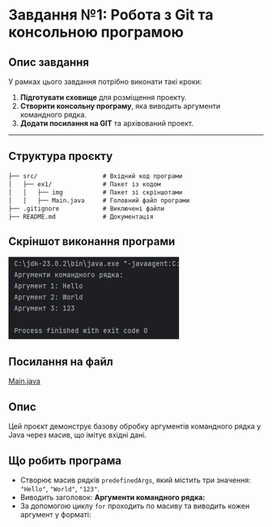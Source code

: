 # Завдання №1: Робота з Git та консольною програмою

## Опис завдання

У рамках цього завдання потрібно виконати такі кроки:

1. **Підготувати сховище** для розміщення проекту.
2. **Створити консольну програму**, яка виводить аргументи командного рядка.
3. **Додати посилання на GIT** та архівований проект.

---

## Структура проєкту

```plaintext
├── src/                  # Вхідний код програми
│   ├── ex1/              # Пакет із кодом
│   │   ├── img           # Пакет зі скріншотами
│   │   ├── Main.java     # Головний файл програми
├── .gitignore            # Виключені файли
├── README.md             # Документація
```

## Скріншот виконання програми
![img.png](img/img.png)

## Посилання на файл

[Main.java](Main.java)

## Опис
Цей проєкт демонструє базову обробку аргументів командного рядка у Java через масив, що імітує вхідні дані.

## Що робить програма
- Створює масив рядків `predefinedArgs`, який містить три значення: `"Hello"`, `"World"`, `"123"`.
- Виводить заголовок: **Аргументи командного рядка:**
- За допомогою циклу `for` проходить по масиву та виводить кожен аргумент у форматі:

